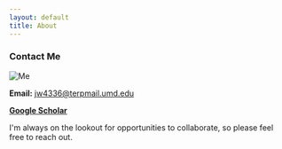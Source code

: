 ```yaml
---
layout: default
title: About
---
```

### Contact Me

![Me](/img/jlw2.jpg)

**Email:** jw4336@terpmail.umd.edu

**[Google Scholar](https://scholar.google.com/citations?user=IaAUSiQAAAAJ&hl=en)**

I'm always on the lookout for opportunities to collaborate, so please feel free to reach out.

